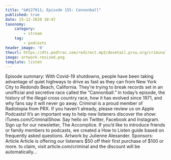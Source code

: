 ```yaml
---
title: "&#127911; Episode 155: Cannonball"
published: true
date: 25-12-2020 10:47
taxonomy:
    category:
        - stream
    tag:
        - podcasts
header_image: '0'
theurl: https://dts.podtrac.com/redirect.mp3/dovetail.prxu.org/criminal/88ef0645-30f5-484e-ac57-4a4ceb3e17ea/Episode_155_Cannonball_Part_1.mp3
image: artwork-resized.png
template: listen
--- 
```

Episode summary: With Covid-19 shutdowns, people have been taking advantage of quiet highways to drive as fast as they can from New York City to Redondo Beach, California. They’re trying to break records set in an unofficial and secretive race called the “Cannonball.” In today’s episode, the history of the illegal cross country race, how it has evolved since 1971, and why fans say it will never go away. Criminal is a proud member of Radiotopia from PRX. If you haven’t already, please review us on Apple Podcasts! It’s an important way to help new listeners discover the show: iTunes.com/CriminalShow. Say hello on Twitter, Facebook and Instagram. Sign up for our newsletter, The Accomplice. If you’d like to introduce friends or family members to podcasts, we created a How to Listen guide based on frequently asked questions. Artwork by Julienne Alexander. Sponsors: Article Article is offering our listeners $50 off their first purchase of $100 or more. to claim, visit article.com/criminal and the discount will be automatically…
